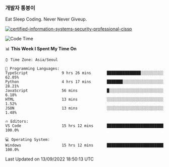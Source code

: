### 개발자 통붕이
Eat Sleep Coding.
Never Never Giveup.

[![certified-information-systems-security-professional-cissp](https://user-images.githubusercontent.com/44606727/157613689-acd84ec6-5f8f-4e79-89d9-a8d51f033634.png)](https://www.credly.com/badges/f394a010-85a0-450b-9136-8043af01d71c/public_url)

<!--START_SECTION:waka-->
![Code Time](http://img.shields.io/badge/Code%20Time-1%2C052%20hrs%2019%20mins-blue)

📊 **This Week I Spent My Time On** 

```text
⌚︎ Time Zone: Asia/Seoul

💬 Programming Languages: 
TypeScript               9 hrs 26 mins       ███████████████░░░░░░░░░░   62.05% 
Python                   4 hrs 17 mins       ███████░░░░░░░░░░░░░░░░░░   28.21% 
JavaScript               56 mins             █░░░░░░░░░░░░░░░░░░░░░░░░   6.18% 
HTML                     13 mins             ░░░░░░░░░░░░░░░░░░░░░░░░░   1.52% 
JSON                     13 mins             ░░░░░░░░░░░░░░░░░░░░░░░░░   1.48%

🔥 Editors: 
VS Code                  15 hrs 12 mins      █████████████████████████   100.0%

💻 Operating System: 
Windows                  15 hrs 12 mins      █████████████████████████   100.0%

```


 Last Updated on 13/09/2022 18:50:13 UTC
<!--END_SECTION:waka-->
